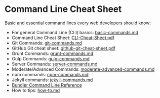 Command Line Cheat Sheet
===============

Basic and essential command lines every web developers should know:

* For general Command Line (CLI) basics: [basic-commands.md](basic-commands.md)
* Command Line Cheat Sheet: [CLI-Cheat-Sheet.pdf](CLI-Cheat-Sheet.pdf)
* Git Commands: [git-commands.md](git-commands.md)
* GitHub Git cheat sheet: [github-git-cheat-sheet.pdf](github-git-cheat-sheet.pdf)
* Grunt Commands: [grunt-commands.md](grunt-commands.md)
* Gulp Commands: [gulp-commands.md](gulp-commands.md)
* Server Commands: [server-commands.md](server-commands.md)
* Moderate/Advanced Commands: [moderate-advanced-commands.md](moderate-advanced-commands.md)
* npm commands: [npm-commands.md](npm-commands.md)
* Jekyll commands: [jekyll-commands.md](jekyll-commands.md)
* [Bundler Command Line Reference](https://bundler.io/commands.html)
* How to tips: [how-to.md](how-to.md)

